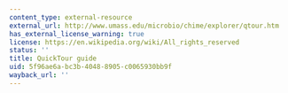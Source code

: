 ```yaml
---
content_type: external-resource
external_url: http://www.umass.edu/microbio/chime/explorer/qtour.htm
has_external_license_warning: true
license: https://en.wikipedia.org/wiki/All_rights_reserved
status: ''
title: QuickTour guide
uid: 5f96ae6a-bc3b-4048-8905-c0065930bb9f
wayback_url: ''
---
```

